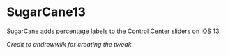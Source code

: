 # SugarCane13
SugarCane adds percentage labels to the Control Center sliders on iOS 13. 

*Credit to andrewwiik for creating the tweak.*
